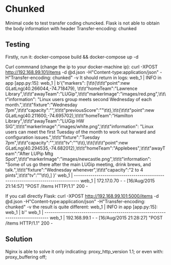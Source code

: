 # Chunked
Minimal code to test transfer coding chuncked. Flask is not able to obtain the body information with header
  Transfer-encoding: chunked

## Testing
Firstly, run it:
  docker-compose build && docker-compose up -d

Curl commnand (change the ip to your docker-machine ip):
  curl -XPOST http://192.168.99.101/items -d @d.json -H"Content-type:application/json" -H"Transfer-encoding: chunked" -v
It should return in logs:
  web_1   | INFO in app [app.py:15]:
  web_1   | b'{"markers": [\t\t{\t\t\t"point":new GLatLng(40.266044,-74.718479), \t\t\t"homeTeam":"Lawrence Library",\t\t\t"awayTeam":"LUGip",\t\t\t"markerImage":"images/red.png",\t\t\t"information": "Linux users group meets second Wednesday of each month.",\t\t\t"fixture":"Wednesday 7pm",\t\t\t"capacity":"",\t\t\t"previousScore":""\t\t},\t\t{\t\t\t"point":new GLatLng(40.211600,-74.695702),\t\t\t"homeTeam":"Hamilton Library",\t\t\t"awayTeam":"LUGip HW SIG",\t\t\t"markerImage":"images/white.png",\t\t\t"information": "Linux users can meet the first Tuesday of the month to work out harward and configuration issues.",\t\t\t"fixture":"Tuesday 7pm",\t\t\t"capacity":"",\t\t\t"tv":""\t\t},\t\t{\t\t\t"point":new GLatLng(40.294535,-74.682012),\t\t\t"homeTeam":"Applebees",\t\t\t"awayTeam":"After LUPip Mtg Spot",\t\t\t"markerImage":"images/newcastle.png",\t\t\t"information": "Some of us go there after the main LUGip meeting, drink brews, and talk.",\t\t\t"fixture":"Wednesday whenever",\t\t\t"capacity":"2 to 4 pints",\t\t\t"tv":""\t\t},] }'
  web_1   | --------------------------------------------------------------------------------
  web_1   | 172.17.0.70 - - [16/Aug/2015 21:14:57] "POST /items HTTP/1.1" 200 -

If you call directly Flask:
  curl -XPOST http://192.168.99.101:5000/items -d @d.json -H"Content-type:application/json" -H"Transfer-encoding: chunked" -v
the result is quite different:
  web_1   | INFO in app [app.py:15]:
  web_1   | b''
  web_1   | --------------------------------------------------------------------------------
  web_1   | 192.168.99.1 - - [16/Aug/2015 21:28:27] "POST /items HTTP/1.1" 200 -
## Solution
Nginx is able to solve it only indicating:
  proxy_http_version 1.1;
or even with:
  proxy_buffering off;
